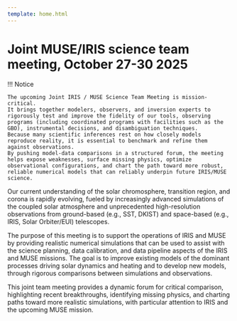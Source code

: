 ```yaml
---
template: home.html
---
```


# Joint MUSE/IRIS science team meeting, October 27-30 2025

!!! Notice

    The upcoming Joint IRIS / MUSE Science Team Meeting is mission-critical.
    It brings together modelers, observers, and inversion experts to rigorously test and improve the fidelity of our tools, observing programs (including coordinated programs with facilities such as the GBO), instrumental decisions, and disambiguation techniques.
    Because many scientific inferences rest on how closely models reproduce reality, it is essential to benchmark and refine them against observations.
    By pushing model‐data comparisons in a structured forum, the meeting helps expose weaknesses, surface missing physics, optimize observational configurations, and chart the path toward more robust, reliable numerical models that can reliably underpin future IRIS/MUSE science.

Our current understanding of the solar chromosphere, transition region, and corona is rapidly evolving, fueled by increasingly advanced simulations of the coupled solar atmosphere and unprecedented high-resolution observations from ground-based (e.g., SST, DKIST) and space-based (e.g., IRIS, Solar Orbiter/EUI) telescopes.

The purpose of this meeting is to support the operations of IRIS and MUSE by providing realistic numerical simulations that can be used to assist with the science planning, data calibration, and data pipeline aspects of the IRIS and MUSE missions. The goal is to improve existing models of the dominant processes driving solar dynamics and heating and to develop new models, through rigorous comparisons between simulations and observations.

This joint team meeting provides a dynamic forum for critical comparison, highlighting recent breakthroughs, identifying missing physics, and charting paths toward more realistic simulations, with particular attention to IRIS and the upcoming MUSE mission.
